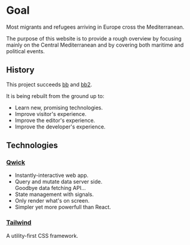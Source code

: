 # Goal

Most migrants and refugees arriving in Europe cross the Mediterranean.

The purpose of this website is to provide a rough overview by focusing mainly on the Central Mediterranean and by covering both maritime and political events.

## History

This project succeeds [bb](https://github.com/barbalex/bb) and [bb2](https://github.com/barbalex/bb2).

It is being rebuilt from the ground up to:

- Learn new, promising technologies.
- Improve visitor's experience.
- Improve the editor's experience.
- Improve the developer's experience.

## Technologies

### [Qwick](https://qwik.builder.io)

- Instantly-interactive web app.
- Query and mutate data server side.<br/>
  Goodbye data fetching API...
- State management with signals.
- Only render what's on screen.
- Simpler yet more powerfull than React.

### [Tailwind](https://tailwindcss.com)<br/>

A utility-first CSS framework.
